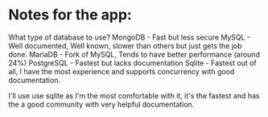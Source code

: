 # Notes for the app:

What type of database to use? 
MongoDB - Fast but less secure
MySQL - Well documented, Well known, slower than others but just gets the job done.
MariaDB - Fork of MySQL, Tends to have better performance (around 24%)
PostgreSQL - Fastest but lacks documentation 
Sqlite - Fastest out of all, I have the most experience and supports concurrency with good documentation. 

I'll use use sqlite as I'm the most comfortable with it, it's the fastest and has the a good community with very helpful documentation.
